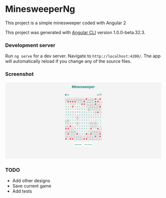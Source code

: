 # MinesweeperNg

This project is a simple minesweeper coded with Angular 2

This project was generated with [Angular CLI](https://github.com/angular/angular-cli) version 1.0.0-beta.32.3.

### Development server

Run `ng serve` for a dev server. Navigate to `http://localhost:4200/`. The app will automatically reload if you change any of the source files.

### Screenshot

![alt text](screenshot.png)


### TODO

* Add other designs
* Save current game
* Add tests

